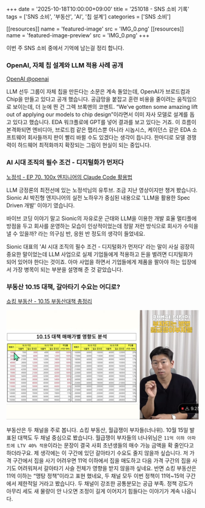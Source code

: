 +++
date = '2025-10-18T10:00:00+09:00'
title = '251018 - SNS 소비 기록'
tags = ['SNS 소비', '부동산', 'AI', '칩 설계']
categories = ['SNS 소비']

[[resources]]
  name = 'featured-image'
  src = 'IMG_0.png'
[[resources]]
  name = 'featured-image-preview'
  src = 'IMG_0.png'
+++

이번 주 SNS 소비 중에서 기억에 남는걸 정리 합니다.

### OpenAI, 자체 칩 설계와 LLM 적용 사례 공개
[OpenAI @openai](https://x.com/openai/status/1977794196955374000?s=46&t=SyViUmDzvRAUfiid_TT4nQ)

LLM 선두 그룹이 자체 칩을 만든다는 소문은 계속 돌았는데, OpenAI가 브로드컴과 Chip을 만들고 있다고 공개 했습니다. 공급망을 붙잡고 훈련 비용을 줄이려는 움직임으로 보이는데, 더 눈에 띈 건 그렉 브록맨의 코멘트. “We’ve gotten some amazing lift out of applying our models to chip design”이라면서 이미 자사 모델로 설계를 돕고 있다고 했습니다. EDA 워크플로에 GPT를 넣어 결과를 보고 있다는 거죠. 이 흐름이 본격화되면 엔비디아, 브로드컴 같은 팹리스뿐 아니라 시놉시스, 케이던스 같은 EDA 소프트웨어 회사들까지 판이 빨리 바뀔 수도 있겠다는 생각이 듭니다. 한마디로 모델 경쟁력이 하드웨어 최적화까지 확장되는 그림이 현실이 되는 중입니다.

### AI 시대 조직의 필수 조건 - 디지털화가 먼저다
[노정석 - EP 70. 100x 엔지니어의 Claude Code 활용법](https://youtu.be/Og0mtAbDrDY?si=LAq2uzRMfX7NPsfr)

LLM 긍정론의 최전선에 있는 노정석님의 유투브. 조금 지난 영상이지만 챙겨 봤습니다. Sionic AI 박진형 엔지니어의 실전 노하우가 중심된 내용으로 'LLM을 활용한 Spec Driven 개발' 이야기 였습니다. 

바이브 코딩 이야기 말고 Sionic의 자유로운 근태와 LLM을 이용한 개발 효율 멀티플에 방점을 두고 회사를 운영하는 모습이 인상적이었는데 정말 저런 방식으로 회사가 수익을 낼 수 있을까? 라는 의구심 반, 응원 반 정도의 생각이 들었네요. 

Sionic 대표의 'AI 시대 조직의 필수 조건 - 디지털화가 먼저다' 라는 말이 사실 굉장히 중요한 말이었는데 LLM 사업으로 실제 기업들에게 적용하고 돈을 벌려면 디지털화가 되어 있어야 한다는 것이죠. 아마 사업을 하면서 기업들에게 제품을 팔아야 하는 입장에서 가장 병목이 되는 부분을 설명해 준 것 같았습니다.

### 부동산 10.15 대책, 갈아타기 수요는 어디로?
[쇼킹 부동산 - 10.15 부동산대책 총정리](https://youtu.be/7_lX1b7zkvA?si=sQclNVOy8CyE2aOT)

![10.15 부동산 대책 정리 이미지](IMG_1.jpeg)

부동산은 두 채널을 주로 봅니다. 쇼킹 부동산, 월급쟁이 부자들(너나위). 10월 15일 발표된 대책도 두 채널 중심으로 봤습니다. 월급쟁이 부자들의 너나위님은 `11억 이하 아파트에 LTV 40% 적용`이라는 문장이 결국 사회 초년생들의 매수 가능 금액을 확 줄인다고 하더라구요. 제 생각에는 이 구간에 있던 갈아타기 수요도 줄지 않을까 싶습니다. 저 가격 구간에서 집을 사기 어려우면 11억 이하에서 집을 매도하고 다음 가격 구간의 집을 사기도 어려워져서 갈아타기 사슬 전체가 영향을 받지 않을까 싶네요. 반면 쇼킹 부동산은 11억 이하는 “맹탕 정책”이라고 표현 했네요, 두 채널 모두 이번 정책이 11억~15억 구간에서 제한적일 거라고 봤습니다. 두 채널이 강조한 공통분모는 공급 부족. 정책 강도가 아무리 세도 새 물량이 안 나오면 조정이 길게 이어지기 힘들다는 이야기가 계속 나옵니다.
